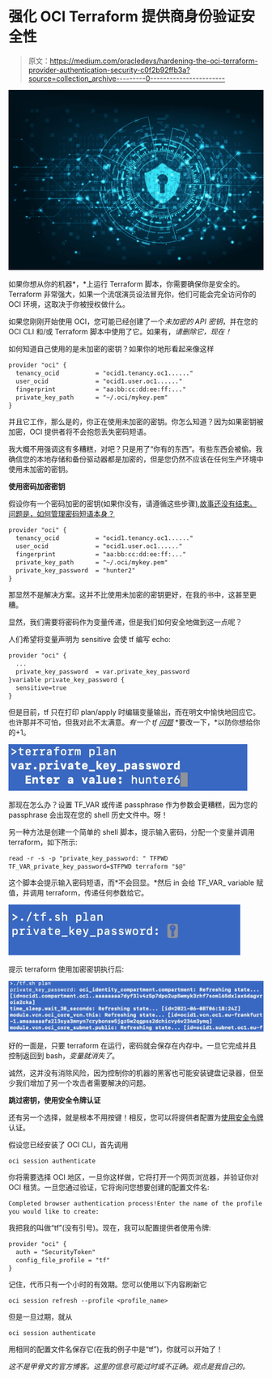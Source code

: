 # 强化 OCI Terraform 提供商身份验证安全性

> 原文：<https://medium.com/oracledevs/hardening-the-oci-terraform-provider-authentication-security-c0f2b92ffb3a?source=collection_archive---------0----------------------->

![](img/151937ecad67954297eb75f1e1a7ef5a.png)

如果你想从你的机器*，*上运行 Terraform 脚本，你需要确保你是安全的。Terraform 非常强大，如果一个流氓演员设法冒充你，他们可能会完全访问你的 OCI 环境，这取决于你被授权做什么。

如果您刚刚开始使用 OCI，您可能已经创建了一个*未加密的 API 密钥*，并在您的 OCI CLI 和/或 Terraform 脚本中使用了它。如果有，*请删除它，现在！*

如何知道自己使用的是未加密的密钥？如果你的地形看起来像这样

```
provider "oci" {
  tenancy_ocid          = "ocid1.tenancy.oc1......"
  user_ocid             = "ocid1.user.oc1......"
  fingerprint           = "aa:bb:cc:dd:ee:ff:..."
  private_key_path      = "~/.oci/mykey.pem"
}
```

并且它工作，那么是的，你正在使用未加密的密钥。你怎么知道？因为如果密钥被加密，OCI 提供者将不会抱怨丢失密码短语。

我大概不用强调这有多糟糕，对吧？只是用了“你有的东西”。有些东西会被偷。我确信您的本地存储和备份驱动器都是加密的，但是您仍然不应该在任何生产环境中使用未加密的密钥。

**使用密码加密密钥**

假设你有一个密码加密的密钥(如果你没有，请遵循这些步骤[),故事还没有结束。问题是，如何管理密码短语本身？](https://docs.oracle.com/en-us/iaas/Content/API/Concepts/apisigningkey.htm)

```
provider "oci" {
  tenancy_ocid          = "ocid1.tenancy.oc1......"
  user_ocid             = "ocid1.user.oc1......"
  fingerprint           = "aa:bb:cc:dd:ee:ff:..."
  private_key_path      = "~/.oci/mykey.pem"
  private_key_password  = "hunter2"
}
```

那显然不是解决方案。这并不比使用未加密的密钥更好，在我的书中，这甚至更糟。

显然，我们需要将密码作为变量传递，但是我们如何安全地做到这一点呢？

人们希望将变量声明为 sensitive 会使 tf 编写 echo:

```
provider "oci" {
  ...
  private_key_password  = var.private_key_password
}variable private_key_password {
  sensitive=true
}
```

但是目前，tf 只在打印 plan/apply 时编辑变量输出，而在明文中愉快地回应它。也许那并不可怕，但我对此不太满意。*有一个 tf* [*问题*](https://github.com/hashicorp/terraform/issues/28122) *要改一下，*以防你想给你的+1。

![](img/f80dfd7c84960c95570a2323c1a2d9d3.png)

那现在怎么办？设置 TF_VAR 或传递 passphrase 作为参数会更糟糕，因为您的 passphrase 会出现在您的 shell 历史文件中。呀！

另一种方法是创建一个简单的 shell 脚本，提示输入密码，分配一个变量并调用 terraform，如下所示:

```
read -r -s -p "private_key_password: " TFPWD
TF_VAR_private_key_password=$TFPWD terraform "$@"
```

这个脚本会提示输入密码短语，而*不会回显。*然后 in 会给 TF_VAR_ variable 赋值，并调用 terraform，传递任何参数给它。

![](img/282fe0ec369cf71d9867cf5d748d49c7.png)

提示 terraform 使用加密密钥执行后:

![](img/5e5f10291b58ce1f341691e3ce440475.png)

好的一面是，只要 terraform 在运行，密码就会保存在内存中。一旦它完成并且控制返回到 bash，*变量就消失了*。

诚然，这并没有消除风险，因为控制你的机器的黑客也可能安装键盘记录器，但至少我们增加了另一个攻击者需要解决的问题。

**跳过密钥，使用安全令牌认证**

还有另一个选择，就是根本不用按键！相反，您可以将提供者配置为[使用安全令牌](https://docs.oracle.com/en-us/iaas/Content/API/SDKDocs/clitoken.htm)认证。

假设您已经安装了 OCI CLI，首先调用

```
oci session authenticate
```

你将需要选择 OCI 地区，一旦你这样做，它将打开一个网页浏览器，并验证你对 OCI 租赁。一旦您通过验证，它将询问您想要创建的配置文件名:

```
Completed browser authentication process!Enter the name of the profile you would like to create:
```

我把我的叫做“tf”(没有引号)。现在，我可以配置提供者使用令牌:

```
provider "oci" {
  auth = "SecurityToken"
  config_file_profile = "tf"
}
```

记住，代币只有一个小时的有效期。您可以使用以下内容刷新它

```
oci session refresh --profile <profile_name>
```

但是一旦过期，就从

```
oci session authenticate
```

用相同的配置文件名保存它(在我的例子中是“tf”)，你就可以开始了！

*这不是甲骨文的官方博客。这里的信息可能过时或不正确。观点是我自己的。*